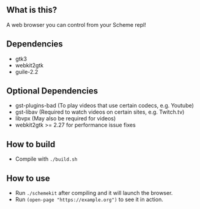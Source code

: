 ## What is this?

A web browser you can control from your Scheme repl!

## Dependencies
* gtk3
* webkit2gtk
* guile-2.2

## Optional Dependencies
* gst-plugins-bad (To play videos that use certain codecs, e.g. Youtube)
* gst-libav (Required to watch videos on certain sites, e.g. Twitch.tv)
* libvpx (May also be required for videos)
* webkit2gtk >= 2.27 for performance issue fixes

## How to build
* Compile with `./build.sh`

## How to use
* Run `./schemekit` after compiling and it will launch the browser.
* Run `(open-page "https://example.org")` to see it in action.
